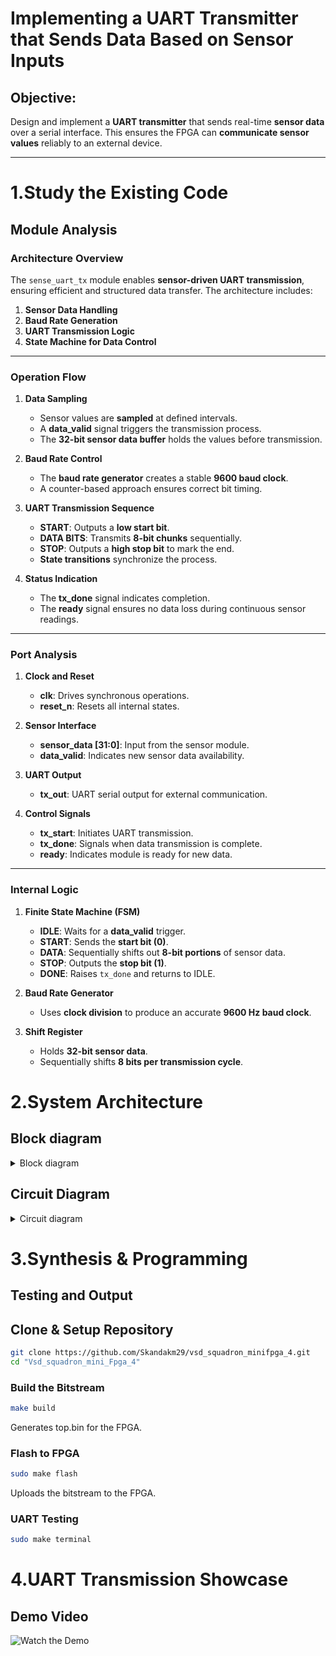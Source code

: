 # Implementing a UART Transmitter that Sends Data Based on Sensor Inputs

## Objective:
Design and implement a **UART transmitter** that sends real-time **sensor data** over a serial interface. This ensures the FPGA can **communicate sensor values** reliably to an external device.

---


# 1.Study the Existing Code

## Module Analysis

### **Architecture Overview**
The `sense_uart_tx` module enables **sensor-driven UART transmission**, ensuring efficient and structured data transfer. The architecture includes:

1. **Sensor Data Handling**
2. **Baud Rate Generation**
3. **UART Transmission Logic**
4. **State Machine for Data Control**

---

### **Operation Flow**
1. **Data Sampling**
   - Sensor values are **sampled** at defined intervals.
   - A **data_valid** signal triggers the transmission process.
   - The **32-bit sensor data buffer** holds the values before transmission.

2. **Baud Rate Control**
   - The **baud rate generator** creates a stable **9600 baud clock**.
   - A counter-based approach ensures correct bit timing.

3. **UART Transmission Sequence**
   - **START**: Outputs a **low start bit**.
   - **DATA BITS**: Transmits **8-bit chunks** sequentially.
   - **STOP**: Outputs a **high stop bit** to mark the end.
   - **State transitions** synchronize the process.

4. **Status Indication**
   - The **tx_done** signal indicates completion.
   - The **ready** signal ensures no data loss during continuous sensor readings.

---

### **Port Analysis**
1. **Clock and Reset**
   - **clk**: Drives synchronous operations.
   - **reset_n**: Resets all internal states.

2. **Sensor Interface**
   - **sensor_data [31:0]**: Input from the sensor module.
   - **data_valid**: Indicates new sensor data availability.

3. **UART Output**
   - **tx_out**: UART serial output for external communication.

4. **Control Signals**
   - **tx_start**: Initiates UART transmission.
   - **tx_done**: Signals when data transmission is complete.
   - **ready**: Indicates module is ready for new data.

---

### **Internal Logic**
1. **Finite State Machine (FSM)**
   - **IDLE**: Waits for a **data_valid** trigger.
   - **START**: Sends the **start bit (0)**.
   - **DATA**: Sequentially shifts out **8-bit portions** of sensor data.
   - **STOP**: Outputs the **stop bit (1)**.
   - **DONE**: Raises `tx_done` and returns to IDLE.

2. **Baud Rate Generator**
   - Uses **clock division** to produce an accurate **9600 Hz baud clock**.

3. **Shift Register**
   - Holds **32-bit sensor data**.
   - Sequentially shifts **8 bits per transmission cycle**.


# 2.System Architecture

## Block diagram
<details>
   <summary>Block diagram</summary>

   ![Block diagram](https://github.com/user-attachments/assets/15f9116a-ffa7-4ca3-90fa-f3e1a19eab03)
   This block diagram illustrates an **FPGA-based UART transmission system** for sensor data.

### **Sensor Section**
- **Sensor Interface** → Captures raw data.
- **Data Processing** → Filters/formats the data.
- **Data Buffer** → Stores processed data before transmission.

### **FPGA Section**
- **Baud Rate Generator** → Generates clock for UART.
- **Data Buffer** → Stores sensor data for transmission.
- **TX Shift Register** → Shifts data bit by bit.
- **UART TX Logic** → Handles start, data, and stop bits.
- **State Machine** → Controls the transmission sequence.

### **Data Flow**
1. Sensor collects and processes data.
2. FPGA buffers and prepares it for UART.
3. TX Shift Register formats the data.
4. UART TX Logic transmits it serially.
5. State Machine ensures correct timing.

</details>

## Circuit Diagram

<details>
   <summary>Circuit diagram</summary>

   ![Circuit diagram](https://github.com/user-attachments/assets/de674840-445b-4f92-8f14-888fd27434d0)

</details>


#  3.Synthesis & Programming

## Testing and Output

## **Clone & Setup Repository**
```bash
git clone https://github.com/Skandakm29/vsd_squadron_minifpga_4.git
cd "Vsd_squadron_mini_Fpga_4"
```

###  Build the Bitstream
```bash
make build
```
 Generates top.bin for the FPGA.

###  **Flash to FPGA**
```bash
sudo make flash
```
Uploads the bitstream to the FPGA.
### **UART Testing**
```bash
sudo make terminal
```


# 4.UART Transmission Showcase

## Demo Video

   ![Watch the Demo](https://github.com/user-attachments/assets/b8b1cc8b-4079-4dab-b023-b87e4aefd7a6)




